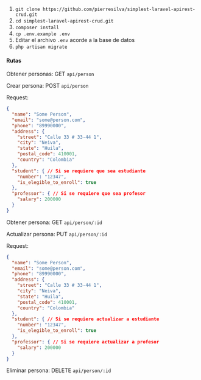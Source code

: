 
1. `git clone https://github.com/pierresilva/simplest-laravel-apirest-crud.git`
2. `cd simplest-laravel-apirest-crud.git`
3. `composer install`
4. `cp .env.example .env`
5. Editar el archivo `.env` acorde a la base de datos
6. `php artisan migrate`

#### Rutas

Obtener personas: GET `api/person`

Crear persona:    POST `api/person`
                     
Request:

```json
{
  "name": "Some Person",
  "email": "some@person.com",
  "phone": "89990000",
  "address": {
    "street": "Calle 33 # 33-44 1",
    "city": "Neiva",
    "state": "Huila",
    "postal_code": 410001,
    "country": "Colombia"
  }, 
  "student": { // Si se requiere que sea estudiante
    "number": "12347",
    "is_elegible_to_enroll": true
  }, 
  "professor": { // Si se requiere que sea profesor
    "salary": 200000
  }
}
```

Obtener persona: GET `api/person/:id`

Actualizar persona: PUT `api/person/:id`

Request: 

```json
{
  "name": "Some Person",
  "email": "some@person.com",
  "phone": "89990000",
  "address": {
    "street": "Calle 33 # 33-44 1",
    "city": "Neiva",
    "state": "Huila",
    "postal_code": 410001,
    "country": "Colombia"
  }, 
  "student": { // Si se requiere actualizar a estudiante
    "number": "12347",
    "is_elegible_to_enroll": true
  }, 
  "professor": { // Si se requiere actualizar a profesor
    "salary": 200000
  }
}
```

Eliminar persona: DELETE `api/person/:id`
